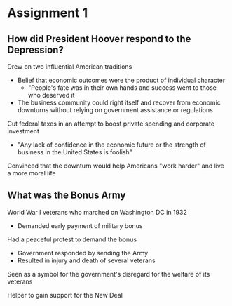 # Assignment 1

## How did President Hoover respond to the Depression?

Drew on two influential American traditions
- Belief that economic outcomes were the product of individual character
    - "People's fate was in their own hands and success went to those who
      deserved it
- The business community could right itself and recover from economic downturns
  without relying on government assistance or regulations

Cut federal taxes in an attempt to boost private spending and corporate investment
- "Any lack of confidence in the economic future or the strength of business
  in the United States is foolish"

Convinced that the downturn would help Americans "work harder" and live a more moral life

## What was the Bonus Army

World War I veterans who marched on Washington DC in 1932
- Demanded early payment of military bonus

Had a peaceful protest to demand the bonus
- Government responded by sending the Army
- Resulted in injury and death of several veterans

Seen as a symbol for the government's disregard for the welfare of its veterans

Helper to gain support for the New Deal
